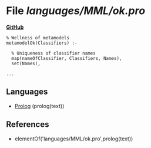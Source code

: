 # File _languages/MML/ok.pro_
**[GitHub](https://github.com/softlang/yas/blob/master/languages/MML/ok.pro)**
```
% Wellness of metamodels
metamodelOk(Classifiers) :-

  % Uniqueness of classifier names
  map(nameOfClassifier, Classifiers, Names),
  set(Names),

...
```

## Languages
* [Prolog](../languages/Prolog.md) (prolog(text))

## References
* elementOf('languages/MML/ok.pro',prolog(text))
